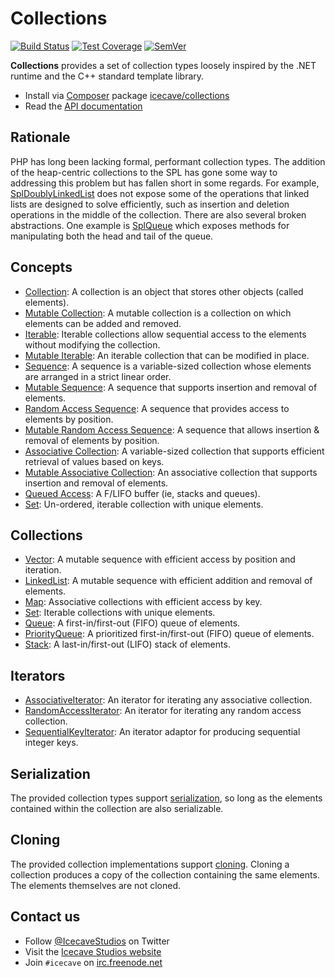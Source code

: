 # Collections

[![Build Status]](https://travis-ci.org/IcecaveStudios/collections)
[![Test Coverage]](https://coveralls.io/r/IcecaveStudios/collections?branch=develop)
[![SemVer]](http://semver.org)

**Collections** provides a set of collection types loosely inspired by the .NET runtime and the C++ standard template
library.

* Install via [Composer](http://getcomposer.org) package [icecave/collections](https://packagist.org/packages/icecave/collections)
* Read the [API documentation](http://icecavestudios.github.io/collections/artifacts/documentation/api/)

## Rationale

PHP has long been lacking formal, performant collection types. The addition of the heap-centric collections to the SPL
has gone some way to addressing this problem but has fallen short in some regards. For example,
[SplDoublyLinkedList](http://www.php.net/manual/en/class.spldoublylinkedlist.php) does not expose some of the operations
that linked lists are designed to solve efficiently, such as insertion and deletion operations in the middle of the
collection. There are also several broken abstractions. One example is [SplQueue](http://php.net/manual/en/class.splqueue.php)
which exposes methods for manipulating both the head and tail of the queue.

## Concepts

* [Collection](src/CollectionInterface.php): A collection is an object that stores other objects (called elements).
* [Mutable Collection](src/MutableCollectionInterface.php): A mutable collection is a collection on which elements can be added and removed.
* [Iterable](src/IterableInterface.php): Iterable collections allow sequential access to the elements without modifying the collection.
* [Mutable Iterable](src/MutableIterableInterface.php): An iterable collection that can be modified in place.
* [Sequence](src/SequenceInterface.php): A sequence is a variable-sized collection whose elements are arranged in a strict linear order.
* [Mutable Sequence](src/MutableSequenceInterface.php): A sequence that supports insertion and removal of elements.
* [Random Access Sequence](src/RandomAccessInterface.php): A sequence that provides access to elements by position.
* [Mutable Random Access Sequence](src/MutableRandomAccessInterface.php): A sequence that allows insertion & removal of elements by position.
* [Associative Collection](src/AssociativeInterface.php): A variable-sized collection that supports efficient retrieval of values based on keys.
* [Mutable Associative Collection](src/MutableAssociativeInterface.php): An associative collection that supports insertion and removal of elements.
* [Queued Access](src/QueuedAccessInterface.php): A F/LIFO buffer (ie, stacks and queues).
* [Set](src/SetInterface.php): Un-ordered, iterable collection with unique elements.

## Collections

* [Vector](src/Vector.php): A mutable sequence with efficient access by position and iteration.
* [LinkedList](src/LinkedList.php): A mutable sequence with efficient addition and removal of elements.
* [Map](src/Map.php): Associative collections with efficient access by key.
* [Set](src/Set.php): Iterable collections with unique elements.
* [Queue](src/Queue.php): A first-in/first-out (FIFO) queue of elements.
* [PriorityQueue](src/PriorityQueue.php): A prioritized first-in/first-out (FIFO) queue of elements.
* [Stack](src/Stack.php): A last-in/first-out (LIFO) stack of elements.

## Iterators

* [AssociativeIterator](src/Iterator/AssociativeIterator.php): An iterator for iterating any associative collection.
* [RandomAccessIterator](src/Iterator/RandomAccessIterator.php): An iterator for iterating any random access collection.
* [SequentialKeyIterator](src/Iterator/SequentialKeyIterator.php): An iterator adaptor for producing sequential integer keys.

## Serialization

The provided collection types support [serialization](http://au1.php.net/manual/en/function.serialize.php), so long as
the elements contained within the collection are also serializable.

## Cloning

The provided collection implementations support [cloning](http://php.net/manual/en/language.oop5.cloning.php). Cloning a
collection produces a copy of the collection containing the same elements. The elements themselves are not cloned.

## Contact us

* Follow [@IcecaveStudios](https://twitter.com/IcecaveStudios) on Twitter
* Visit the [Icecave Studios website](http://icecave.com.au)
* Join `#icecave` on [irc.freenode.net](http://webchat.freenode.net?channels=icecave)

<!-- references -->
[Build Status]: http://img.shields.io/travis/IcecaveStudios/collections/develop.svg?style=flat-square
[Test Coverage]: http://img.shields.io/coveralls/IcecaveStudios/collections/develop.svg?style=flat-square
[SemVer]: http://img.shields.io/:semver-1.1.0-brightgreen.svg?style=flat-square
